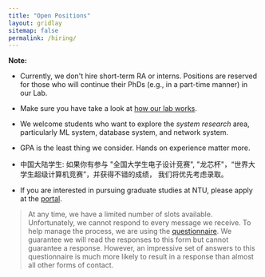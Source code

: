 ```yaml
---
title: "Open Positions"
layout: gridlay
sitemap: false
permalink: /hiring/
---
```


**Note:**

- Currently, we don't hire short-term RA or interns. Positions are reserved for those who will continue their PhDs (e.g., in a part-time manner) in our Lab.

- Make sure you have take a look at <a href='https://intellistream.github.io//regulations/'>how our lab works</a>.

- We welcome students who want to explore the <i>system research</i> area, particularly ML system, database system, and network system.

- GPA is the least thing we consider. Hands on experience matter more.

- 中国大陆学生: 如果你有参与 "全国大学生电子设计竞赛", "龙芯杯"，“世界大学生超级计算机竞赛”，并获得不错的成绩， 我们将优先考虑录取。

- If you are interested in pursuing graduate studies at NTU, please apply at the <a href='https://venus.wis.ntu.edu.sg/GOAL/OnlineApplicationModule/frmOnlineApplication.ASPX'>portal</a>.

> At any time, we have a limited number of slots available. Unfortunately, we cannot respond to every message we receive. To help manage the process, we are using the <a href='https://forms.office.com/r/NrLZxYjrhg'>questionnaire</a>. We guarantee we will read the responses to this form but cannot guarantee a response. However, an impressive set of answers to this questionnaire is much more likely to result in a response than almost all other forms of contact. 